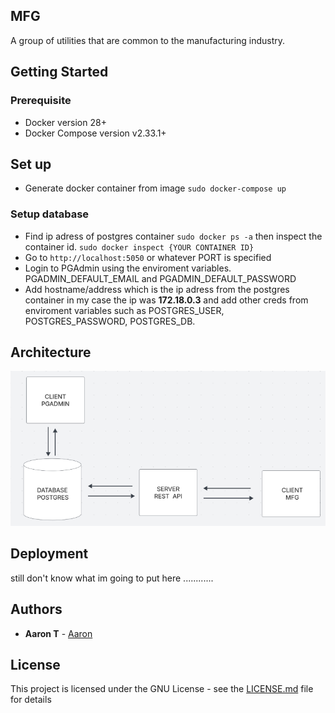 ## MFG

A group of utilities that are common to the manufacturing industry.

## Getting Started

### Prerequisite

- Docker version 28+
- Docker Compose version v2.33.1+

## Set up

- Generate docker container from image `sudo docker-compose up`

### Setup database

- Find ip adress of postgres container `sudo docker ps -a` then inspect the container id. `sudo docker inspect {YOUR CONTAINER ID}`
- Go to `http://localhost:5050` or whatever PORT is specified
- Login to PGAdmin using the enviroment variables. PGADMIN_DEFAULT_EMAIL and PGADMIN_DEFAULT_PASSWORD
- Add hostname/address which is the ip adress from the postgres container in my case the ip was <strong>172.18.0.3</strong> and add other creds from enviroment variables such as POSTGRES_USER, POSTGRES_PASSWORD, POSTGRES_DB.

## Architecture

![high level overview](architecture.png)

## Deployment

still don't know what im going to put here ............

## Authors

- **Aaron T** - [Aaron](https://github.com/Mental-Block)

##

## License

This project is licensed under the GNU License - see the [LICENSE.md](LICENSE.md) file for details
